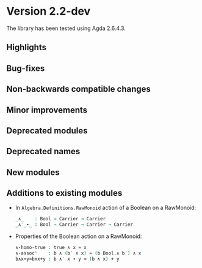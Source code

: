 Version 2.2-dev
===============

The library has been tested using Agda 2.6.4.3.

Highlights
----------

Bug-fixes
---------

Non-backwards compatible changes
--------------------------------

Minor improvements
------------------

Deprecated modules
------------------

Deprecated names
----------------

New modules
-----------

Additions to existing modules
-----------------------------

* In `Algebra.Definitions.RawMonoid` action of a Boolean on a RawMonoid:
  ```agda
  _∧_    : Bool → Carrier → Carrier
  _∧′_∙_ : Bool → Carrier → Carrier → Carrier
  ```

* Properties of the Boolean action on a RawMonoid:
  ```agda
  ∧-homo-true : true ∧ x ≈ x
  ∧-assocˡ    : b ∧ (b′ ∧ x) ≈ (b Bool.∧ b′) ∧ x
  b∧x∙y≈b∧x+y : b ∧′ x ∙ y ≈ (b ∧ x) + y
  ```
